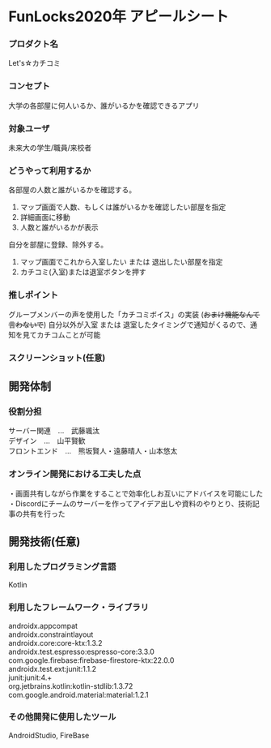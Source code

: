 # FunLocks2020年 アピールシート

### プロダクト名
Let's☆カチコミ

### コンセプト
大学の各部屋に何人いるか、誰がいるかを確認できるアプリ

### 対象ユーザ
未来大の学生/職員/来校者

### どうやって利用するか
各部屋の人数と誰がいるかを確認する。
1.  マップ画面で人数、もしくは誰がいるかを確認したい部屋を指定
2. 詳細画面に移動
3. 人数と誰がいるかが表示

自分を部屋に登録、除外する。
1. マップ画面でこれから入室したい または 退出したい部屋を指定
2. カチコミ(入室)または退室ボタンを押す

### 推しポイント
グループメンバーの声を使用した「カチコミボイス」の実装  (~~おまけ機能なんて言わないで~~)
自分以外が入室 または 退室したタイミングで通知がくるので、通知を見てカチコムことが可能

### スクリーンショット(任意)

## 開発体制
### 役割分担
サーバー関連　...　武藤颯汰<br>
デザイン　...　山平賢歓<br>
フロントエンド　...　熊坂賢人・遠藤晴人・山本悠太<br>

### オンライン開発における工夫した点
・画面共有しながら作業をすることで効率化しお互いにアドバイスを可能にした<br>
・Discordにチームのサーバーを作ってアイデア出しや資料のやりとり、技術記事の共有を行った<br>

## 開発技術(任意)
### 利用したプログラミング言語
Kotlin

### 利用したフレームワーク・ライブラリ
androidx.appcompat<br>
androidx.constraintlayout<br>
androidx.core:core-ktx:1.3.2<br>
androidx.test.espresso:espresso-core:3.3.0<br>
com.google.firebase:firebase-firestore-ktx:22.0.0<br>
androidx.test.ext:junit:1.1.2<br>
junit:junit:4.+    <br>
org.jetbrains.kotlin:kotlin-stdlib:1.3.72<br>
com.google.android.material:material:1.2.1<br>

### その他開発に使用したツール
AndroidStudio, FireBase
